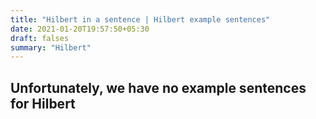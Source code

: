```yaml
---
title: "Hilbert in a sentence | Hilbert example sentences"
date: 2021-01-20T19:57:50+05:30
draft: falses
summary: "Hilbert"
---
```

## Unfortunately, we have no example sentences for Hilbert                 
